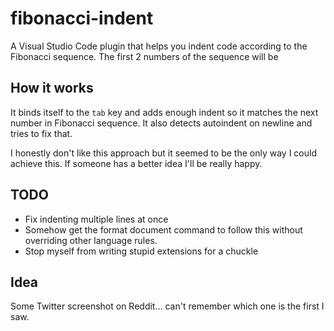 fibonacci-indent
================

A Visual Studio Code plugin that helps you indent code according to the Fibonacci sequence.
The first 2 numbers of the sequence will be

## How it works

It binds itself to the `tab` key and adds enough indent so it matches the next number in Fibonacci sequence.
It also detects autoindent on newline and tries to fix that.

I honestly don't like this approach but it seemed to be the only way I could achieve this. If someone has a better idea I'll be really happy.

## TODO

- Fix indenting multiple lines at once
- Somehow get the format document command to follow this without overriding other language rules.
- Stop myself from writing stupid extensions for a chuckle

## Idea

Some Twitter screenshot on Reddit... can't remember which one is the first I saw.